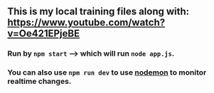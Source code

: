 ## This is my local training files along with: https://www.youtube.com/watch?v=Oe421EPjeBE

### Run by `npm start` --> which will run `node app.js`.
### You can also use `npm run dev` to use [nodemon](https://www.npmjs.com/package/nodemon) to monitor realtime changes.
